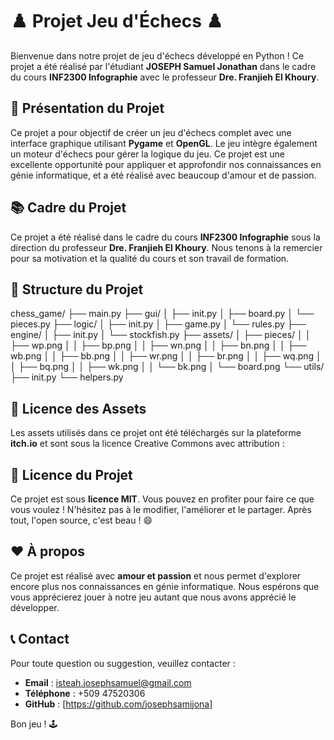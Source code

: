 # ♟️ Projet Jeu d'Échecs ♟️

Bienvenue dans notre projet de jeu d'échecs développé en Python ! Ce projet a été réalisé par l'étudiant **JOSEPH Samuel Jonathan** dans le cadre du cours **INF2300 Infographie** avec le professeur **Dre. Franjieh El Khoury**.

## 🌟 Présentation du Projet

Ce projet a pour objectif de créer un jeu d'échecs complet avec une interface graphique utilisant **Pygame** et **OpenGL**. Le jeu intègre également un moteur d'échecs pour gérer la logique du jeu. Ce projet est une excellente opportunité pour appliquer et approfondir nos connaissances en génie informatique, et a été réalisé avec beaucoup d'amour et de passion.

## 📚 Cadre du Projet

Ce projet a été réalisé dans le cadre du cours **INF2300 Infographie** sous la direction du professeur **Dre. Franjieh El Khoury**. Nous tenons à la remercier pour sa motivation et la qualité du cours et son travail de formation.

## 📂 Structure du Projet

chess_game/
├── main.py
├── gui/
│ ├── init.py
│ ├── board.py
│ └── pieces.py
├── logic/
│ ├── init.py
│ ├── game.py
│ └── rules.py
├── engine/
│ ├── init.py
│ └── stockfish.py
├── assets/
│ ├── pieces/
│ │ ├── wp.png
│ │ ├── bp.png
│ │ ├── wn.png
│ │ ├── bn.png
│ │ ├── wb.png
│ │ ├── bb.png
│ │ ├── wr.png
│ │ ├── br.png
│ │ ├── wq.png
│ │ ├── bq.png
│ │ ├── wk.png
│ │ └── bk.png
│ └── board.png
└── utils/
├── init.py
└── helpers.py


## 📑 Licence des Assets

Les assets utilisés dans ce projet ont été téléchargés sur la plateforme **itch.io** et sont sous la licence Creative Commons avec attribution :


## 📜 Licence du Projet

Ce projet est sous **licence MIT**. Vous pouvez en profiter pour faire ce que vous voulez ! N'hésitez pas à le modifier, l'améliorer et le partager. Après tout, l'open source, c'est beau ! 😄

## ❤️ À propos

Ce projet est réalisé avec **amour et passion** et nous permet d'explorer encore plus nos connaissances en génie informatique. Nous espérons que vous apprécierez jouer à notre jeu autant que nous avons apprécié le développer.

## 📞 Contact

Pour toute question ou suggestion, veuillez contacter :

- **Email** : isteah.josephsamuel@gmail.com
- **Téléphone** : +509 47520306
- **GitHub** : [https://github.com/josephsamijona] 

Bon jeu ! 🕹️

